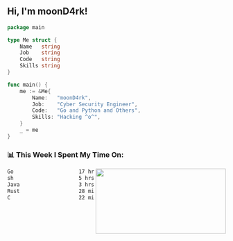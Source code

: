 <h2> Hi, I'm moonD4rk!</h2>

```go
package main

type Me struct {
	Name   string
	Job    string
	Code   string
	Skills string
}

func main() {
	me := &Me{
		Name:   "moonD4rk",
		Job:    "Cyber Security Engineer",
		Code:   "Go and Python and Others",
		Skills: "Hacking ^o^",
	}
	_ = me
}
```

<h3>📊 This Week I Spent My Time On:</h3>
<img align='right' src="https://github-readme-stats.vercel.app/api?username=moond4rk&show_icons=true&theme=radical", width="300" height="150">

<!--START_SECTION:waka-->

```txt
Go                     17 hrs 48 mins  ███████████████▒░░░░░░░░░   61.82 %
sh                     5 hrs 32 mins   ████▓░░░░░░░░░░░░░░░░░░░░   19.22 %
Java                   3 hrs 19 mins   ███░░░░░░░░░░░░░░░░░░░░░░   11.53 %
Rust                   28 mins         ▒░░░░░░░░░░░░░░░░░░░░░░░░   01.63 %
C                      22 mins         ▒░░░░░░░░░░░░░░░░░░░░░░░░   01.29 %
```

<!--END_SECTION:waka-->

